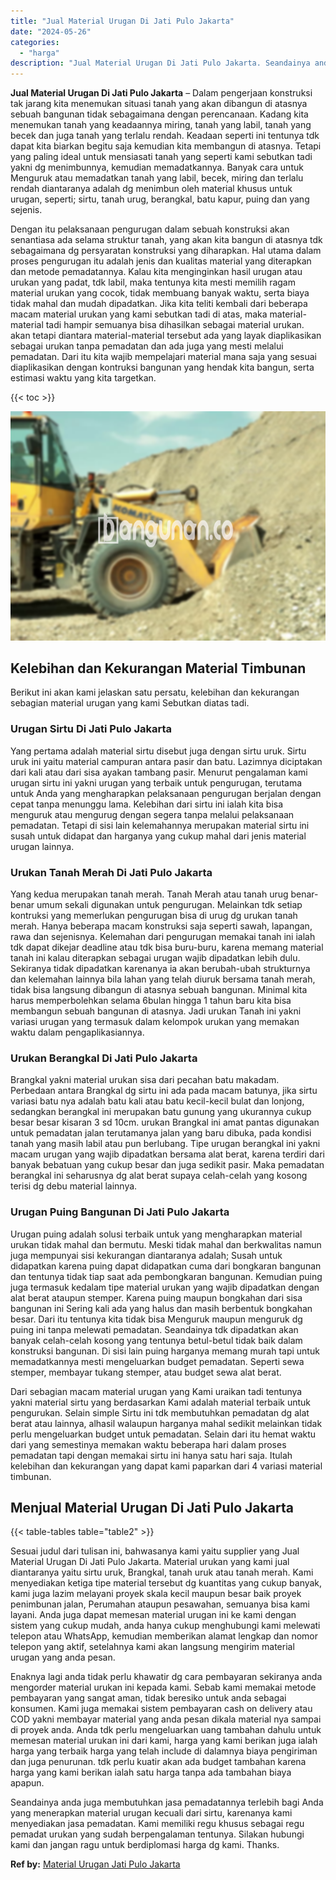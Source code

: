 ```yaml
---
title: "Jual Material Urugan Di Jati Pulo Jakarta"
date: "2024-05-26"
categories: 
  - "harga"
description: "Jual Material Urugan Di Jati Pulo Jakarta. Seandainya anda juga membutuhkan jasa pemadatannya terlebih bagi Anda yang menerapkan material urugan kecuali dari..."
---
```


**Jual Material Urugan Di Jati Pulo Jakarta** – Dalam pengerjaan konstruksi tak jarang kita menemukan situasi tanah yang akan dibangun di atasnya sebuah bangunan tidak sebagaimana dengan perencanaan. Kadang kita menemukan tanah yang keadaannya miring, tanah yang labil, tanah yang becek dan juga tanah yang terlalu rendah. Keadaan seperti ini tentunya tdk dapat kita biarkan begitu saja kemudian kita membangun di atasnya. Tetapi yang paling ideal untuk mensiasati tanah yang seperti kami sebutkan tadi yakni dg menimbunnya, kemudian memadatkannya. Banyak cara untuk Menguruk atau memadatkan tanah yang labil, becek, miring dan terlalu rendah diantaranya adalah dg menimbun oleh material khusus untuk urugan, seperti; sirtu, tanah urug, berangkal, batu kapur, puing dan yang sejenis.

Dengan itu pelaksanaan pengurugan dalam sebuah konstruksi akan senantiasa ada selama struktur tanah, yang akan kita bangun di atasnya tdk sebagaimana dg persyaratan konstruksi yang diharapkan. Hal utama dalam proses pengurugan itu adalah jenis dan kualitas material yang diterapkan dan metode pemadatannya. Kalau kita menginginkan hasil urugan atau urukan yang padat, tdk labil, maka tentunya kita mesti memilih ragam material urukan yang cocok, tidak membuang banyak waktu, serta biaya tidak mahal dan mudah dipadatkan. Jika kita teliti kembali dari beberapa macam material urukan yang kami sebutkan tadi di atas, maka material-material tadi hampir semuanya bisa dihasilkan sebagai material urukan. akan tetapi diantara material-material tersebut ada yang layak diaplikasikan sebagai urukan tanpa pemadatan dan ada juga yang mesti melalui pemadatan. Dari itu kita wajib mempelajari material mana saja yang sesuai diaplikasikan dengan kontruksi bangunan yang hendak kita bangun, serta estimasi waktu yang kita targetkan.

{{< toc >}}

![Jual Material Urugan Di Jati Pulo Jakarta](/images/jual-urugan-40.png)

## Kelebihan dan Kekurangan Material Timbunan

Berikut ini akan kami jelaskan satu persatu, kelebihan dan kekurangan sebagian material urugan yang kami Sebutkan diatas tadi.

### Urugan Sirtu Di Jati Pulo Jakarta

Yang pertama adalah material sirtu disebut juga dengan sirtu uruk. Sirtu uruk ini yaitu material campuran antara pasir dan batu. Lazimnya diciptakan dari kali atau dari sisa ayakan tambang pasir. Menurut pengalaman kami urugan sirtu ini yakni urugan yang terbaik untuk pengurugan, terutama untuk Anda yang mengharapkan pelaksanaan pengurugan berjalan dengan cepat tanpa menunggu lama. Kelebihan dari sirtu ini ialah kita bisa menguruk atau mengurug dengan segera tanpa melalui pelaksanaan pemadatan. Tetapi di sisi lain kelemahannya merupakan material sirtu ini susah untuk didapat dan harganya yang cukup mahal dari jenis material urugan lainnya.

### Urukan Tanah Merah Di Jati Pulo Jakarta

Yang kedua merupakan tanah merah. Tanah Merah atau tanah urug benar-benar umum sekali digunakan untuk pengurugan. Melainkan tdk setiap kontruksi yang memerlukan pengurugan bisa di urug dg urukan tanah merah. Hanya beberapa macam konstruksi saja seperti sawah, lapangan, rawa dan sejenisnya. Kelemahan dari pengurugan memakai tanah ini ialah tdk dapat dikejar deadline atau tdk bisa buru-buru, karena memang material tanah ini kalau diterapkan sebagai urugan wajib dipadatkan lebih dulu. Sekiranya tidak dipadatkan karenanya ia akan berubah-ubah strukturnya dan kelemahan lainnya bila lahan yang telah diuruk bersama tanah merah, tidak bisa langsung dibangun di atasnya sebuah bangunan. Minimal kita harus memperbolehkan selama 6bulan hingga 1 tahun baru kita bisa membangun sebuah bangunan di atasnya. Jadi urukan Tanah ini yakni variasi urugan yang termasuk dalam kelompok urukan yang memakan waktu dalam pengaplikasiannya.

### Urukan Berangkal Di Jati Pulo Jakarta

Brangkal yakni material urukan sisa dari pecahan batu makadam. Perbedaan antara Brangkal dg sirtu ini ada pada macam batunya, jika sirtu variasi batu nya adalah batu kali atau batu kecil-kecil bulat dan lonjong, sedangkan berangkal ini merupakan batu gunung yang ukurannya cukup besar besar kisaran 3 sd 10cm. urukan Brangkal ini amat pantas digunakan untuk pemadatan jalan terutamanya jalan yang baru dibuka, pada kondisi tanah yang masih labil atau pun berlubang. Tipe urugan berangkal ini yakni macam urugan yang wajib dipadatkan bersama alat berat, karena terdiri dari banyak bebatuan yang cukup besar dan juga sedikit pasir. Maka pemadatan berangkal ini seharusnya dg alat berat supaya celah-celah yang kosong terisi dg debu material lainnya.

### Urugan Puing Bangunan Di Jati Pulo Jakarta

Urugan puing adalah solusi terbaik untuk yang mengharapkan material urukan tidak mahal dan bermutu. Meski tidak mahal dan berkwalitas namun juga mempunyai sisi kekurangan diantaranya adalah; Susah untuk didapatkan karena puing dapat didapatkan cuma dari bongkaran bangunan dan tentunya tidak tiap saat ada pembongkaran bangunan. Kemudian puing juga termasuk kedalam tipe material urukan yang wajib dipadatkan dengan alat berat ataupun stemper. Karena puing maupun bongkahan dari sisa bangunan ini Sering kali ada yang halus dan masih berbentuk bongkahan besar. Dari itu tentunya kita tidak bisa Menguruk maupun menguruk dg puing ini tanpa melewati pemadatan. Seandainya tdk dipadatkan akan banyak celah-celah kosong yang tentunya betul-betul tidak baik dalam konstruksi bangunan. Di sisi lain puing harganya memang murah tapi untuk memadatkannya mesti mengeluarkan budget pemadatan. Seperti sewa stemper, membayar tukang stemper, atau budget sewa alat berat.

Dari sebagian macam material urugan yang Kami uraikan tadi tentunya yakni material sirtu yang berdasarkan Kami adalah material terbaik untuk pengurukan. Selain simple Sirtu ini tdk membutuhkan pemadatan dg alat berat atau lainnya, alhasil walaupun harganya mahal sedikit melainkan tidak perlu mengeluarkan budget untuk pemadatan. Selain dari itu hemat waktu dari yang semestinya memakan waktu beberapa hari dalam proses pemadatan tapi dengan memakai sirtu ini hanya satu hari saja. Itulah kelebihan dan kekurangan yang dapat kami paparkan dari 4 variasi material timbunan.

## Menjual Material Urugan Di Jati Pulo Jakarta

{{< table-tables table="table2" >}}

Sesuai judul dari tulisan ini, bahwasanya kami yaitu supplier yang Jual Material Urugan Di Jati Pulo Jakarta. Material urukan yang kami jual diantaranya yaitu sirtu uruk, Brangkal, tanah uruk atau tanah merah. Kami menyediakan ketiga tipe material tersebut dg kuantitas yang cukup banyak, kami juga lazim melayani proyek skala kecil maupun besar baik proyek penimbunan jalan, Perumahan ataupun pesawahan, semuanya bisa kami layani. Anda juga dapat memesan material urugan ini ke kami dengan sistem yang cukup mudah, anda hanya cukup menghubungi kami melewati telepon atau WhatsApp, kemudian memberikan alamat lengkap dan nomor telepon yang aktif, setelahnya kami akan langsung mengirim material urugan yang anda pesan.

Enaknya lagi anda tidak perlu khawatir dg cara pembayaran sekiranya anda mengorder material urukan ini kepada kami. Sebab kami memakai metode pembayaran yang sangat aman, tidak beresiko untuk anda sebagai konsumen. Kami juga memakai sistem pembayaran cash on delivery atau COD yakni membayar material yang anda pesan dikala material nya sampai di proyek anda. Anda tdk perlu mengeluarkan uang tambahan dahulu untuk memesan material urukan ini dari kami, harga yang kami berikan juga ialah harga yang terbaik harga yang telah include di dalamnya biaya pengiriman dan juga penurunan. tdk perlu kuatir akan ada budget tambahan karena harga yang kami berikan ialah satu harga tanpa ada tambahan biaya apapun.

Seandainya anda juga membutuhkan jasa pemadatannya terlebih bagi Anda yang menerapkan material urugan kecuali dari sirtu, karenanya kami menyediakan jasa pemadatan. Kami memiliki regu khusus sebagai regu pemadat urukan yang sudah berpengalaman tentunya. Silakan hubungi kami dan jangan ragu untuk berdiplomasi harga dg kami. Thanks.

**Ref by:** [Material Urugan Jati Pulo Jakarta](https://id.wikipedia.org/wiki/Material)
